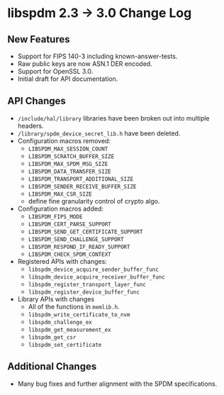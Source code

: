 # libspdm 2.3 -> 3.0 Change Log

## New Features
- Support for FIPS 140-3 including known-answer-tests.
- Raw public keys are now ASN.1 DER encoded.
- Support for OpenSSL 3.0.
- Initial draft for API documentation.

## API Changes
- `/include/hal/library` libraries have been broken out into multiple headers.
- `/library/spdm_device_secret_lib.h` have been deleted.
- Configuration macros removed:
    - `LIBSPDM_MAX_SESSION_COUNT`
    - `LIBSPDM_SCRATCH_BUFFER_SIZE`
    - `LIBSPDM_MAX_SPDM_MSG_SIZE`
    - `LIBSPDM_DATA_TRANSFER_SIZE`
    - `LIBSPDM_TRANSPORT_ADDITIONAL_SIZE`
    - `LIBSPDM_SENDER_RECEIVE_BUFFER_SIZE`
    - `LIBSPDM_MAX_CSR_SIZE`
    - define fine granularity control of crypto algo.
- Configuration macros added:
    - `LIBSPDM_FIPS_MODE`
    - `LIBSPDM_CERT_PARSE_SUPPORT`
    - `LIBSPDM_SEND_GET_CERTIFICATE_SUPPORT`
    - `LIBSPDM_SEND_CHALLENGE_SUPPORT`
    - `LIBSPDM_RESPOND_IF_READY_SUPPORT`
    - `LIBSPDM_CHECK_SPDM_CONTEXT`
- Registered APIs with changes:
    - `libspdm_device_acquire_sender_buffer_func`
    - `libspdm_device_acquire_receiver_buffer_func`
    - `libspdm_register_transport_layer_func`
    - `libspdm_register_device_buffer_func`
- Library APIs with changes
    - All of the functions in `memlib.h`.
    - `libspdm_write_certificate_to_nvm`
    - `libspdm_challenge_ex`
    - `libspdm_get_measurement_ex`
    - `libspdm_get_csr`
    - `libspdm_set_certificate`

## Additional Changes
- Many bug fixes and further alignment with the SPDM specifications.

